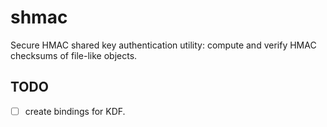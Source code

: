 # shmac

Secure HMAC shared key authentication utility: compute and verify HMAC checksums of file-like objects.


## TODO

 - [ ] create bindings for KDF.
